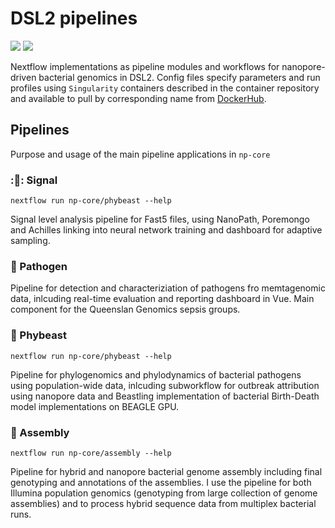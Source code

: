 # DSL2 pipelines

![](https://img.shields.io/badge/lang-dsl2-41ab5d.svg)
![](https://img.shields.io/badge/version-0.1.0-addd8e.svg)

Nextflow implementations as pipeline modules and workflows for nanopore-driven bacterial genomics in DSL2. Config files specify parameters and run profiles using `Singularity` containers described in the container repository and available to pull by corresponding name from [DockerHub](https://hub.docker.com/u/esteinig).


## Pipelines

Purpose and usage of the main pipeline applications in `np-core`

### ::octopus:: Signal

`nextflow run np-core/phybeast --help`

Signal level analysis pipeline for Fast5 files, using NanoPath, Poremongo and Achilles linking into neural network training and dashboard for adaptive sampling.

### :dragon: Pathogen

Pipeline for detection and characteriziation of pathogens fro memtagenomic data, inlcuding real-time evaluation and reporting dashboard in Vue. Main component for the Queenslan Genomics sepsis groups.

### :sauropod: Phybeast

`nextflow run np-core/phybeast --help`

Pipeline for phylogenomics and phylodynamics of bacterial pathogens using population-wide data, inlcuding subworkflow for outbreak attribution using nanopore data and Beastling implementation of bacterial Birth-Death model implementations on BEAGLE GPU.

### :crocodile: Assembly

`nextflow run np-core/assembly --help`

Pipeline for hybrid and nanopore  bacterial genome assembly including final genotyping and annotations of the assemblies. I use the pipeline for both Illumina population genomics (genotyping from large collection of genome assemblies) and to process hybrid sequence data from multiplex bacterial runs. 


